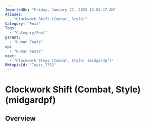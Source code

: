```yaml
---
ImportedOn: "Friday, January 27, 2023 12:02:47 AM"
Aliases:
  - "Clockwork Shift (Combat, Style)"
Category: "Feat"
Tags:
  - "Category/Feat"
parent:
  - "Human Feats"
up:
  - "Human Feats"
next:
  - "Clockwork Steps (Combat, Style) (midgardpf)"
RWtopicId: "Topic_7752"
---
```

# Clockwork Shift (Combat, Style) (midgardpf)
## Overview
